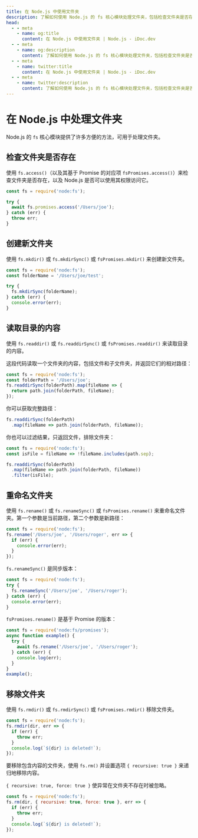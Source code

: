 ```yaml
---
title: 在 Node.js 中使用文件夹
description: 了解如何使用 Node.js 的 fs 核心模块处理文件夹，包括检查文件夹是否存在、创建新文件夹、读取文件夹内容、重命名文件夹和删除文件夹。
head:
  - - meta
    - name: og:title
      content: 在 Node.js 中使用文件夹 | Node.js - iDoc.dev
  - - meta
    - name: og:description
      content: 了解如何使用 Node.js 的 fs 核心模块处理文件夹，包括检查文件夹是否存在、创建新文件夹、读取文件夹内容、重命名文件夹和删除文件夹。
  - - meta
    - name: twitter:title
      content: 在 Node.js 中使用文件夹 | Node.js - iDoc.dev
  - - meta
    - name: twitter:description
      content: 了解如何使用 Node.js 的 fs 核心模块处理文件夹，包括检查文件夹是否存在、创建新文件夹、读取文件夹内容、重命名文件夹和删除文件夹。
---
```



# 在 Node.js 中处理文件夹

Node.js 的 `fs` 核心模块提供了许多方便的方法，可用于处理文件夹。

## 检查文件夹是否存在

使用 `fs.access()`（以及其基于 Promise 的对应项 `fsPromises.access()`）来检查文件夹是否存在，以及 Node.js 是否可以使用其权限访问它。
```javascript
const fs = require('node:fs');

try {
  await fs.promises.access('/Users/joe');
} catch (err) {
  throw err;
}
```

## 创建新文件夹

使用 `fs.mkdir()` 或 `fs.mkdirSync()` 或 `fsPromises.mkdir()` 来创建新文件夹。
```javascript
const fs = require('node:fs');
const folderName = '/Users/joe/test';

try {
  fs.mkdirSync(folderName);
} catch (err) {
  console.error(err);
}
```

## 读取目录的内容

使用 `fs.readdir()` 或 `fs.readdirSync()` 或 `fsPromises.readdir()` 来读取目录的内容。

这段代码读取一个文件夹的内容，包括文件和子文件夹，并返回它们的相对路径：
```javascript
const fs = require('node:fs');
const folderPath = '/Users/joe';
fs.readdirSync(folderPath).map(fileName => {
  return path.join(folderPath, fileName);
});
```

你可以获取完整路径：
```javascript
fs.readdirSync(folderPath)
  .map(fileName => path.join(folderPath, fileName));
```

你也可以过滤结果，只返回文件，排除文件夹：
```javascript
const fs = require('node:fs');
const isFile = fileName => !fileName.includes(path.sep);

fs.readdirSync(folderPath)
  .map(fileName => path.join(folderPath, fileName))
  .filter(isFile);
```

## 重命名文件夹

使用 `fs.rename()` 或 `fs.renameSync()` 或 `fsPromises.rename()` 来重命名文件夹。第一个参数是当前路径，第二个参数是新路径：
```javascript
const fs = require('node:fs');
fs.rename('/Users/joe', '/Users/roger', err => {
  if (err) {
    console.error(err);
  }
});
```

`fs.renameSync()` 是同步版本：
```javascript
const fs = require('node:fs');
try {
  fs.renameSync('/Users/joe', '/Users/roger');
} catch (err) {
  console.error(err);
}
```

`fsPromises.rename()` 是基于 Promise 的版本：
```javascript
const fs = require('node:fs/promises');
async function example() {
  try {
    await fs.rename('/Users/joe', '/Users/roger');
  } catch (err) {
    console.log(err);
  }
}
example();
```

## 移除文件夹

使用 `fs.rmdir()` 或 `fs.rmdirSync()` 或 `fsPromises.rmdir()` 移除文件夹。
```javascript
const fs = require('node:fs');
fs.rmdir(dir, err => {
  if (err) {
    throw err;
  }
  console.log(`${dir} is deleted!`);
});
```

要移除包含内容的文件夹，使用 `fs.rm()` 并设置选项 `{ recursive: true }` 来递归地移除内容。

`{ recursive: true, force: true }` 使异常在文件夹不存在时被忽略。
```javascript
const fs = require('node:fs');
fs.rm(dir, { recursive: true, force: true }, err => {
  if (err) {
    throw err;
  }
  console.log(`${dir} is deleted!`);
});
```

